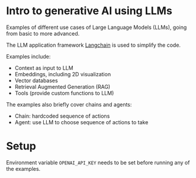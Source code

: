 # Intro to generative AI using LLMs
Examples of different use cases of Large Language Models (LLMs), going from basic to more advanced.

The LLM application framework [Langchain](https://python.langchain.com/) is used to simplify the code.

Examples include:
- Context as input to LLM
- Embeddings, including 2D visualization
- Vector databases
- Retrieval Augmented Generation (RAG)
- Tools (provide custom functions to LLM)

The examples also briefly cover chains and agents:
- Chain: hardcoded sequence of actions
- Agent: use LLM to choose sequence of actions to take

# Setup
Environment variable `OPENAI_API_KEY` needs to be set before running any of the examples.
